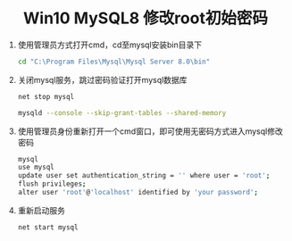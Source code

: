 # <center>Win10 MySQL8 修改root初始密码

1. 使用管理员方式打开cmd，cd至mysql安装bin目录下  

    ```bash
    cd "C:\Program Files\Mysql\Mysql Server 8.0\bin"
    ```

2. 关闭mysql服务，跳过密码验证打开mysql数据库   

    ```bash
    net stop mysql

    mysqld --console --skip-grant-tables --shared-memory
    ```

3. 使用管理员身份重新打开一个cmd窗口，即可使用无密码方式进入mysql修改密码

    ```bash
    mysql
    use mysql
    update user set authentication_string = '' where user = 'root';
    flush privileges;
    alter user 'root'@'localhost' identified by 'your password';
    ```

4. 重新启动服务

    ```bash
    net start mysql
    ```